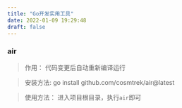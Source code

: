 ```yaml
---
title: "Go开发实用工具"
date: 2022-01-09 19:29:48
draft: false
---
```


### air

>  作用： 代码变更后自动重新编译运行

> 安装方法:   go install github.com/cosmtrek/air@latest

> 使用方法： 进入项目根目录，执行`air`即可

